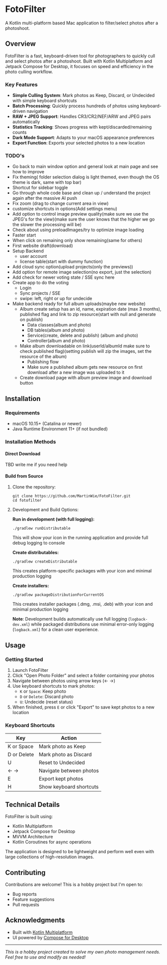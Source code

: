 # FotoFilter

A Kotlin multi-platform based Mac application to filter/select photos after a photoshoot.

## Overview

FotoFilter is a fast, keyboard-driven tool for photographers to quickly cull and select photos after a photoshoot. Built with Kotlin Multiplatform and Jetpack Compose for Desktop, it focuses on speed and efficiency in the photo culling workflow.

### Key Features

- **Simple Culling System**: Mark photos as Keep, Discard, or Undecided with simple keyboard shortcuts
- **Batch Processing**: Quickly process hundreds of photos using keyboard-driven navigation
- **RAW + JPEG Support**: Handles CR3/CR2/NEF/ARW and JPEG pairs automatically
- **Statistics Tracking**: Shows progress with kept/discarded/remaining counts
- **Dark Mode Support**: Adapts to your macOS appearance preferences
- **Export Function**: Exports your selected photos to a new location

### TODO's

- Go back to main window option and general look at main page and see how to improve
- Fix theming( folder selection dialog is light themed, even though the OS theme is dark, same with top bar)
- Shortcut for sidebar toggle
- Go through whole code base and clean up / understand the project again after the massive AI push
- Fix zoom (drag to change current area in view)
- customize shortcuts in options(Add settings menu)
- Add option to control image preview quality(make sure we use the JPEG's for the view)(make sure the user knows that the higher we go the slower the processing will be)
- Check about using preloadImages/try to optimize image loading
- Faster start
- When click on remaining only show remaining(same for others)
- First website draft(download)
- Setup Backend
  - user account
  - license table(start with dummy function)
- Add cloud sync option(upload projects(only the previews))
- Add option for remote image selection(no export, just the selection)
- Add check for newer voting state / SSE sync here
- Create app to do the voting
  - Login
  - Sync projects / SSE
  - swipe: left, right or up for undecide
- Make backend ready for full album uploads(maybe new website)
  - Album create setup has an id, name, expiration date (max 3 months), published flag and link to zip resource(start with null and generate on publish)
    - Data classes(album and photo)
    - DB tables(album and photo)
    - Service(create, delete and publish) (album and photo)
    - Controller(album and photo)
  - Make album downloadable on link(userId/albumId make sure to check published flag)(setting publish will zip the images, set the resource of the album)
    - Publishing flow
    - Make sure a published album gets new resource on first download after a new image was uploaded to it
  - Create download page with album preview image and download button

## Installation

### Requirements
- macOS 10.15+ (Catalina or newer)
- Java Runtime Environment 11+ (if not bundled)

### Installation Methods

#### Direct Download
TBD write me if you need help

#### Build from Source
1. Clone the repository:
   ```
   git clone https://github.com/MartinWie/FotoFilter.git
   cd fotofilter
   ```
2. Development and Build Options:

   **Run in development (with full logging):**
   ```
   ./gradlew runDistributable
   ```
   This will show your icon in the running application and provide full debug logging to console

   **Create distributables:**
   ```
   ./gradlew createDistributable
   ```
   This creates platform-specific packages with your icon and minimal production logging

   **Create installers:**
   ```
   ./gradlew packageDistributionForCurrentOS
   ```
   This creates installer packages (.dmg, .msi, .deb) with your icon and minimal production logging

   **Note**: Development builds automatically use full logging (`logback-dev.xml`) while packaged distributions use minimal error-only logging (`logback.xml`) for a clean user experience.

## Usage

### Getting Started

1. Launch FotoFilter
2. Click "Open Photo Folder" and select a folder containing your photos
3. Navigate between photos using arrow keys (← →)
4. Use keyboard shortcuts to mark photos:
   - `K` or `Space`: Keep photo
   - `D` or `Delete`: Discard photo
   - `U`: Undecide (reset status)
5. When finished, press `E` or click "Export" to save kept photos to a new location

### Keyboard Shortcuts

| Key           | Action                      |
|---------------|----------------------------- |
| K or Space    | Mark photo as Keep          |
| D or Delete   | Mark photo as Discard       |
| U             | Reset to Undecided          |
| ← →           | Navigate between photos     |
| E             | Export kept photos          |
| H             | Show keyboard shortcuts     |

## Technical Details

FotoFilter is built using:
- Kotlin Multiplatform
- Jetpack Compose for Desktop
- MVVM Architecture
- Kotlin Coroutines for async operations

The application is designed to be lightweight and perform well even with large collections of high-resolution images.


## Contributing

Contributions are welcome! This is a hobby project but I'm open to:
- Bug reports
- Feature suggestions
- Pull requests

## Acknowledgments

- Built with [Kotlin Multiplatform](https://kotlinlang.org/docs/multiplatform.html)
- UI powered by [Compose for Desktop](https://www.jetbrains.com/lp/compose-desktop/)

---

*This is a hobby project created to solve my own photo management needs. Feel free to use and modify as needed!*
